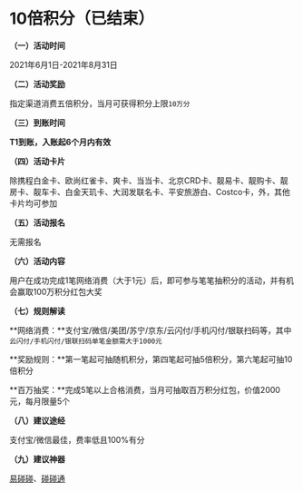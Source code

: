 # 10倍积分（已结束）

**（一）活动时间**

2021年6月1日-2021年8月31日

**（二）活动奖励**

指定渠道消费五倍积分，当月可获得积分上限`10万分`

**（三）到账时间**

**T1到账，入账起6个月内有效**

**（四）活动卡片**

除携程白金卡、欧尚红雀卡、爽卡、当当卡、北京CRD卡、靓易卡、靓购卡、靓房卡、靓车卡、白金天玑卡、大润发联名卡、平安旅游白、Costco卡，外，其他卡片均可参加

**（五）活动报名**

无需报名

**（六）活动内容**

用户在成功完成1笔网络消费（大于1元）后，即可参与笔笔抽积分的活动，并有机会赢取100万积分红包大奖

**（七）规则解读**

**网络消费：**支付宝/微信/美团/苏宁/京东/云闪付/手机闪付/银联扫码等，其中`云闪付/手机闪付/银联扫码单笔金额需大于1000元`

**奖励规则：**第一笔起可抽随机积分，第四笔起可抽5倍积分，第六笔起可抽10倍积分

**百万抽奖：**完成5笔以上合格消费，当月可抽取百万积分红包，价值2000元，每月限量5个

**（八）建议途经**

支付宝/微信最佳，费率低且100%有分

**（九）建议神器**

[易碰碰](https://kmbk.zjkmkj.com/Index/263)、[碰碰通](https://kmbk.zjkmkj.com/Index/294)

